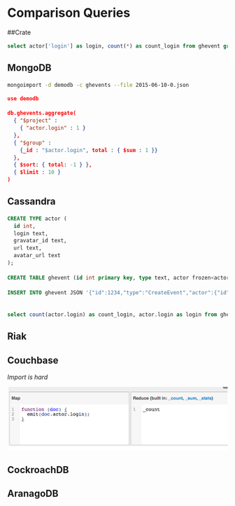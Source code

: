 # Comparison Queries
##Crate

```sql
select actor['login'] as login, count(*) as count_login from ghevent group by actor['login'] order by count_login desc limit 10;
```

## MongoDB

```bash
mongoimport -d demodb -c ghevents --file 2015-06-10-0.json
```

```json
use demodb

db.ghevents.aggregate(
  { "$project" :
    { "actor.login" : 1 }
  },
  { "$group" :
    {_id : "$actor.login", total : { $sum : 1 }}
  },
  { $sort: { total: -1 } },
  { $limit : 10 }
)
```

## Cassandra

```sql
CREATE TYPE actor (
  id int,
  login text,
  gravatar_id text,
  url text,
  avatar_url text
);

CREATE TABLE ghevent (id int primary key, type text, actor frozen<actor>, public BOOLEAN, created_at TIMESTAMP);

INSERT INTO ghevent JSON '{"id":1234,"type":"CreateEvent","actor":{"id":665991,"login":"petroav","gravatar_id":"","url":"https://api.github.com/users/petroav","avatar_url":"https://avatars.githubusercontent.com/u/665991?"}}';


select count(actor.login) as count_login, actor.login as login from ghevent order by count_login;
```

## Riak
## Couchbase
_Import is hard_

![](couchdb.png)

## CockroachDB
## AranagoDB
